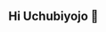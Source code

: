 ## Hi Uchubiyojo 👋

<!--
**Uchubiyojo/Uchubiyojo** is a ✨ _special_ ✨ repository because its `README.md` (this file) appears on your GitHub profile.

Here are some ideas to get you started:

- 🔭 I’m currently working on Data Analytics Course
- 🌱 I’m currently learning Data Analytics with Dahel Techies
- 👯 I’m looking to collaborate on Data Analysis Projects
- 🤔 I’m looking for help with hands-on Data Analytics training lessons
- 💬 Ask me about ...
- 📫 How to reach me: omede.uchubiyojo@gmail.com
- 😄 Pronouns: ...
- ⚡ Fun fact: ...
-->
